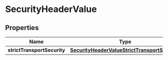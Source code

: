 # SecurityHeaderValue

## Properties
Name | Type | Description | Notes
------------ | ------------- | ------------- | -------------
**strictTransportSecurity** | [**SecurityHeaderValueStrictTransportSecurity**](SecurityHeaderValueStrictTransportSecurity.md) |  |  [optional]
